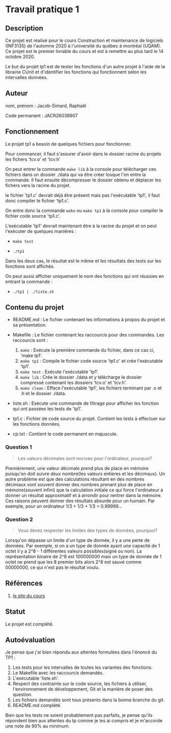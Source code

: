 # Travail pratique 1

## Description

Ce projet est réalisé pour le cours Construction et maintenance de logiciels (INF3135) de l'automne 2020 à l'université du québec à montréal (UQAM). Ce projet est le premier livrable du cours et est à remettre au plus tard le 14 octobre 2020. 

Le but du projet tp1 est de tester les fonctions d'un autre projet à l'aide de la librairie CUnit et d'identifier les fonctions qui fonctionnent selon les intervalles données.

## Auteur

nom, prénom : Jacob-Simard, Raphaël

Code permanent : JACR26038907

## Fonctionnement

Le projet tp1 a besoin de quelques fichiers pour fonctionner.

Pour commancer, il faut s'assurer d'avoir dans le dossier racine du projets les fichers 'tcv.o' et 'tcv.h' 

On peut entrer la commande `make lib` à la console pour télécharger ces fichiers dans un dossier ./data qui va être créer losque l'on entre la commande. Il faut ensuite décompresser le dossier obtenu et déplacer les fichers vers la racine du projet. 

le fichier 'tp1.c' devrait déjà être présent mais pas l'exécutable 'tp1', il faut donc compiler le fichier 'tp1.c'.

On entre donc la commande `make` ou `make tp1` à la console pour compiler le fichier code source 'tp1.c'.

L'exécutable 'tp1' devrait maintenant être à la racine du projet et on peut l'exécuter de quelques manières : 

* `make test`

* `./tp1`

Dans les deux cas, le résultat est le même et les résultats des tests sur les fonctions sont affichés.

On peut aussi afficher uniquement le nom des fonctions qui ont réussies en entrant la commande : 

* `./tp1 | ./liste.sh`

## Contenu du projet

* README.md : Le fichier contenant les informations à propos du projet et sa présentation.

* Makefile : Le fichier contenant les raccourcis pour des commandes. Les raccourcis sont : 

  1. `make` : Exécute la première commande du fichier, dans ce cas ci, 'make tp1'.
  2. `make tp1` : Compile le fichier code source 'tp1.c' et crée l'exécutable 'tp1'.
  3. `make test` : Exécute l'exécutable 'tp1'.
  4. `make lib` : Crée le dossier ./data et y télécharge le dossier compressé contenant les dossiers 'tcv.o' et 'tcv.h'.
  5. `make clean` : Efface l'exécutable 'tp1', les fichiers terminant par .o et .h et le dossier ./data.

* liste.sh : Exécute une commande de filtrage pour afficher les fonction qui ont passées les tests de 'tp1'.

* tp1.c : Fichier de code source du projet. Contient les tests à effectuer sur les fonctions données.

* cp.txt : Contient le code permanent en majuscule.

### Question 1 

> Les valeurs décimales sont nocives pour l'ordinateur, pourquoi?

Premièrement, une valeur décimale prend plus de place en mémoire puisqu'on doit suivre deux nombre(les valeurs entieres et les décimaux). Un autre problème est que des calculations résultant en des nombres décimaux vont souvent donner des nombres prenant plus de place en mémoire(souvent infini) que la calculation initiale ce qui force l'ordinateur à donner un résultat approximatif et à arrondir pour rentrer dans la mémoire.  Ces raisons peuvent donner des résultats absurde pour un humain. Par exemple, pour un ordinateur 1/3 + 1/3 + 1/3 = 0.99999...

### Question 2

> Vous devez respecter les limites des types de données, pourquoi?

Lorsqu'on dépasse un limite d'un type de donnée, il y a une perte de données. Par exemple, si on a un type de donnée ayant une capacité de 1 octet il y a 2^8 - 1 différentes valeurs possibles(signé ou non). La représentation binaire de 2^8 est 100000000 mais un type de donnée de 1 octet ne prend que les 8 premier bits alors 2^8 est sauvé comme 00000000, ce qui n'est pas le résultat voulu.

## Références


1. [le site du cours](https://github.com/guyfrancoeur/INF3135_A2020)

## Statut

Le projet est complété.

## Autoévaluation

Je pense que j'ai bien répondu aux attentes formulées dans l'énoncé du TP1 :

1. Les tests pour les intervalles de toutes les variantes des fonctions.
2. Le Makefile avec les raccourcis demandés.
3. L'exécutable 'liste.sh'.
4. Respect des contrainte sur le code source, les fichiers à utiliser, l'environnement de développement, Git et la manière de poser des question.
5. Les fichiers demandés sont tous présents dans la bonne branche du git.
6. README.md complété.

Bien que les tests ne soient probablement pas parfaits, je pense qu'ils répondent bien aux attentes du tp comme je les ai compris et je m'accorde une note de 90% au minimum.
